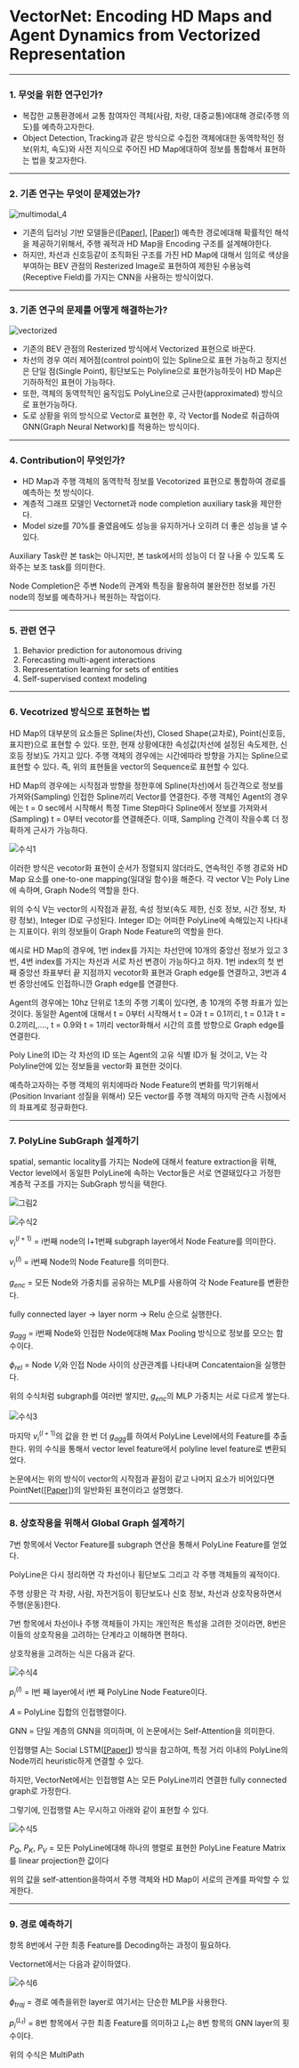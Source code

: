 # VectorNet: Encoding HD Maps and Agent Dynamics from Vectorized Representation

---

 ### 1. 무엇을 위한 연구인가?

 + 복잡한 교통환경에서 교통 참여자인 객체(사람, 차량, 대중교통)에대해 경로(주행 의도)를 예측하고자한다.
 + Object Detection, Tracking과 같은 방식으로 수집한 객체에대한 동역학적인 정보(위치, 속도)와 사전 지식으로 주어진 HD Map에대하여 정보를 통합해서 표현하는 법을 찾고자한다.

---

### 2. 기존 연구는 무엇이 문제였는가?
![multimodal_4](https://github.com/DeepJaeHoon/Awesome-Trajectory-Prediction/assets/174041317/8546a447-aed6-4093-bcdf-8744d97fdb8d)


+ 기존의 딥러닝 기반 모델들은([[Paper]](https://proceedings.mlr.press/v87/casas18a.html), [[Paper]](https://ieeexplore.ieee.org/abstract/document/8793868)) 예측한 경로에대해 확률적인 해석을 제공하기위해서, 주행 궤적과 HD Map을 Encoding 구조를 설계해야한다.
+ 하지만, 차선과 신호등같이 조직화된 구조를 가진 HD Map에 대해서 임의로 색상을 부여하는 BEV 관점의 Resterized Image로 표현하여 제한된 수용능력(Receptive Field)를 가지는 CNN을 사용하는 방식이었다.
---
### 3. 기존 연구의 문제를 어떻게 해결하는가?

![vectorized](https://github.com/DeepJaeHoon/Awesome-Trajectory-Prediction/assets/174041317/f9fae4b0-09a3-4bb2-8ac2-78c08c0f4ddd)

+ 기존의 BEV 관점의 Resterized 방식에서 Vectorized 표현으로 바꾼다.
+ 차선의 경우 여러 제어점(control point)이 있는 Spline으로 표현 가능하고 정지선은 단일 점(Single Point), 횡단보도는 Polyline으로 표현가능하듯이 HD Map은 기하하적인 표현이 가능하다.
+ 또한, 객체의 동역학적인 움직임도 PolyLine으로 근사한(approximated) 방식으로 표현가능하다.
+ 도로 상황을 위의 방식으로 Vector로 표현한 후, 각 Vector를 Node로 취급하여 GNN(Graph Neural Network)를 적용하는 방식이다.
---
### 4. Contribution이 무엇인가?

+ HD Map과 주행 객체의 동역학적 정보를 Vecotorized 표현으로 통합하여 경로를 예측하는 첫 방식이다.
+ 계층적 그래프 모델인 Vectornet과 node completion auxiliary task을 제안한다.
+ Model size를 70%를 줄였음에도 성능을 유지하거나 오히려 더 좋은 성능을 낼 수 있다.

Auxiliary Task란 본 task는 아니지만, 본 task에서의 성능이 더 잘 나올 수 있도록 도와주는 보조 task를 의미한다.


Node Completion은 주변 Node의 관계와 특징을 활용하여 불완전한 정보를 가진 node의 정보를 예측하거나 복원하는 작업이다.

---
### 5. 관련 연구

1. Behavior prediction for autonomous driving
2. Forecasting multi-agent interactions
3. Representation learning for sets of entities
4. Self-supervised context modeling
---
### 6. Vecotrized 방식으로 표현하는 법

HD Map의 대부분의 요소들은 Spline(차선), Closed Shape(교차로), Point(신호등, 표지판)으로 표현할 수 있다. 
또한, 현재 상황에대한 속성값(차선에 설정된 속도제한, 신호등 정보)도 가지고 있다.
주행 객체의 경우에는 시간에따라 방향을 가지는 Spline으로 표현할 수 있다.
즉, 위의 표현들을 vector의 Sequence로 표현할 수 있다. 


HD Map의 경우에는 시작점과 방향을 정한후에 Spline(차선)에서 등간격으로 정보를 가져와(Sampling) 인접한 Spline끼리 Vector를 연결한다.
주행 객체인 Agent의 경우에는 t = 0 sec에서 시작해서 특정 Time Step마다 Spline에서 정보를 가져와서(Sampling) t = 0부터 vecotor를 연결해준다.
이때, Sampling 간격이 작을수록 더 정확하게 근사가 가능하다.


![수식1](https://github.com/DeepJaeHoon/Awesome-Trajectory-Prediction/assets/174041317/3c675e16-0952-43e9-9a56-b8cde0e145d6)


이러한 방식은 vecotor화 표현이 순서가 정렬되지 않더라도, 연속적인 주행 경로와 HD Map 요소를 one-to-one mapping(일대일 함수)을 해준다. 
각 vector V는 Poly Line에 속하며, Graph Node의 역할을 한다. 

위의 수식 V는 vector의 시작점과 끝점, 속성 정보(속도 제한, 신호 정보, 시간 정보, 차량 정보), Integer ID로 구성된다.
Integer ID는 어떠한 PolyLine에 속해있는지 나타내는 지표이다. 위의 정보들이 Graph Node Feature의 역할을 한다.

예시로 HD Map의 경우에, 1번 index를 가지는 차선안에 10개의 중앙선 정보가 있고 3번, 4번 index를 가지는 차선과 서로 차선 변경이 가능하다고 하자.
1번 index의 첫 번째 중앙선 좌표부터 끝 지점까지 vecotor화 표현과 Graph edge를 연결하고, 3번과 4번 중앙선에도 인접하니깐 Graph edge를 연결한다.

Agent의 경우에는 10hz 단위로 1초의 주행 기록이 있다면, 총 10개의 주행 좌표가 있는 것이다.
동일한 Agent에 대해서 t = 0부터 시작해서 t = 0과 t = 0.1끼리,  t = 0.1과 t = 0.2끼리,...., t = 0.9와 t = 1끼리 vector화해서 시간의 흐름 방향으로 Graph edge를 연결한다.

Poly Line의 ID는 각 차선의 ID 또는 Agent의 고유 식별 ID가 될 것이고, V는 각 Polyline안에 있는 정보들을 vector화 표현한 것이다.

예측하고자하는 주행 객체의 위치에따라 Node Feature의 변화를 막기위해서(Position Invariant 성질을 위해서) 모든 vector를 주행 객체의 마지막 관측 시점에서의 좌표계로 정규화한다. 

---

### 7. PolyLine SubGraph 설계하기

spatial, semantic locality를 가지는 Node에 대해서 feature extraction을 위해, Vector level에서 동일한 PolyLine에 속하는 Vector들은 서로 연결돼있다고 가정한 계층적 구조를 가지는 SubGraph 방식을 택한다.

![그림2](https://github.com/DeepJaeHoon/Awesome-Trajectory-Prediction/assets/174041317/ae149436-7cc4-4985-9da8-faad08fa8f96)


![수식2](https://github.com/DeepJaeHoon/Awesome-Trajectory-Prediction/assets/174041317/edc062e9-935a-4e7a-9bd2-90328a49ab9c)



$v_i^{(l+1)}$ = i번째 node의 l+1번째 subgraph layer에서 Node Feature를 의미한다.

$v_i^{(l)}$ = i번째 Node의 Node Feature를 의미한다.

$g_{enc}$ = 모든 Node와 가중치를 공유하는 MLP를 사용하여 각 Node Feature를 변환한다.

fully connected layer -> layer norm -> Relu 순으로 실행한다.


$g_{agg}$ = i번째 Node와 인접한 Node에대해 Max Pooling 방식으로 정보를 모으는 함수이다.

$ϕ_{rel}$ = Node $V_{i}$와 인접 Node 사이의 상관관계를 나타내며 Concatentaion을 실행한다. 


위의 수식처럼 subgraph를 여러번 쌓지만, $g_{enc}$의 MLP 가중치는 서로 다르게 쌓는다.




![수식3](https://github.com/DeepJaeHoon/Awesome-Trajectory-Prediction/assets/174041317/c759047c-0da0-4d24-8c46-7a019d451213)


마지막 $v_i^{(l+1)}$의 값을 한 번 더 $g_{agg}$를 하여서 PolyLine Level에서의 Feature를 추출한다.
위의 수식을 통해서 vector level feature에서 polyline level feature로 변환되었다. 

논문에서는 위의 방식이 vector의 시작점과 끝점이 같고 나머지 요소가 비어있다면 PointNet([[Paper]](https://openaccess.thecvf.com/content_cvpr_2017/html/Qi_PointNet_Deep_Learning_CVPR_2017_paper.html))의 일반화된 표현이라고 설명했다.

---

### 8. 상호작용을 위해서 Global Graph 설계하기  

7번 항목에서 Vector Feature를 subgraph 연산을 통해서 PolyLine Feature를 얻었다. 

PolyLine은 다시 정리하면 각 차선이나 횡단보도 그리고 각 주행 객체들의 궤적이다. 

주행 상황은 각 차량, 사람, 자전거등이 횡단보도나 신호 정보, 차선과 상호작용하면서 주행(운동)한다. 

7번 항목에서 차선이나 주행 객체들이 가지는 개인적은 특성을 고려한 것이라면, 8번은 이들의 상호작용을 고려하는 단계라고 이해하면 편하다. 

상호작용을 고려하는 식은 다음과 같다. 


![수식4](https://github.com/DeepJaeHoon/Awesome-Trajectory-Prediction/assets/174041317/e927ba0b-0cb8-48db-b691-3ca3cd442b1c)


$p_i^{(l)}$ = l번 째 layer에서 i번 째 PolyLine Node Feature이다.


𝐴 = PolyLine 집합의 인접행렬이다.

GNN = 단일 계층의 GNN을 의미하며, 이 논문에서는 Self-Attention을 의미한다.

인접행렬 A는 Social LSTM([[Paper]](https://openaccess.thecvf.com/content_cvpr_2016/html/Alahi_Social_LSTM_Human_CVPR_2016_paper.html)) 방식을 참고하여, 특정 거리 이내의 PolyLine의 Node끼리 heuristic하게 연결할 수 있다.

하지만, VectorNet에서는 인접행렬 A는 모든 PolyLine끼리 연결한 fully connected graph로 가정한다. 

그렇기에, 인접행렬 A는 무시하고 아래와 같이 표현할 수 있다.


![수식5](https://github.com/DeepJaeHoon/Awesome-Trajectory-Prediction/assets/174041317/23ad09e4-5fe2-4c2e-85d9-ad0de2042272)


$P_{Q}$, $P_{K}$, $P_{V}$ = 모든 PolyLine에대해 하나의 행렬로 표현한 PolyLine Feature Matrix를 linear projection한 값이다

위의 값을 self-attention을하여서 주행 객체와 HD Map이 서로의 관계를 파악할 수 있게한다.

---

### 9. 경로 예측하기

항목 8번에서 구한 최종 Feature를 Decoding하는 과정이 필요하다. 

Vectornet에서는 다음과 같이하였다. 


![수식6](https://github.com/DeepJaeHoon/Awesome-Trajectory-Prediction/assets/174041317/5ee74693-dea8-43a1-880f-9351dea242fb)



$ϕ_{traj}$ = 경로 예측을위한 layer로 여기서는 단순한 MLP을 사용한다.

$p_i^{(L_t)}$ = 8번 항목에서 구한 최종 Feature를 의미하고 $L_t$는 8번 항목의 GNN layer의 횟수이다.  

위의 수식은 MultiPath
